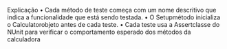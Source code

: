 Explicação
•	Cada método de teste começa com um nome descritivo que indica a funcionalidade que está sendo testada.
•	O Setupmétodo inicializa o Calculatorobjeto antes de cada teste.
•	Cada teste usa a Assertclasse do NUnit para verificar o comportamento esperado dos métodos da calculadora

